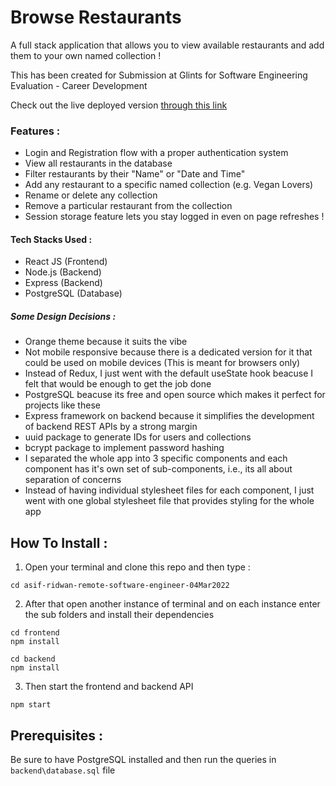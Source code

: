 # Browse Restaurants

A full stack application that allows you to view available restaurants and add them to your own named collection !

This has been created for Submission at Glints for Software Engineering Evaluation - Career Development

Check out the live deployed version [through this link](https://asifridwan.github.io/browse-restaurants/)

### Features :
- Login and Registration flow with a proper authentication system
- View all restaurants in the database
- Filter restaurants by their "Name" or "Date and Time"
- Add any restaurant to a specific named collection (e.g. Vegan Lovers)
- Rename or delete any collection
- Remove a particular restaurant from the collection
- Session storage feature lets you stay logged in even on page refreshes !

#### Tech Stacks Used :
- React JS (Frontend)
- Node.js (Backend)
- Express (Backend)
- PostgreSQL (Database)

##### Some Design Decisions :
- Orange theme because it suits the vibe
- Not mobile responsive because there is a dedicated version for it that could be used on mobile devices (This is meant for browsers only)
- Instead of Redux, I just went with the default useState hook beacuse I felt that would be enough to get the job done 
- PostgreSQL beacuse its free and open source which makes it perfect for projects like these
- Express framework on backend because it simplifies the development of backend REST APIs by a strong margin
- uuid package to generate IDs for users and collections
- bcrypt package to implement password hashing
- I separated the whole app into 3 specific components and each component has it's own set of sub-components, i.e., its all about separation of concerns
- Instead of having individual stylesheet files for each component, I just went with one global stylesheet file that provides styling for the whole app

## How To Install :
1. Open your terminal and clone this repo and then type :
```
cd asif-ridwan-remote-software-engineer-04Mar2022
```
2. After that open another instance of terminal and on each instance enter the sub folders and install their dependencies
```
cd frontend
npm install
```
```
cd backend
npm install
```
3. Then start the frontend and backend API
```
npm start
```

## Prerequisites :
Be sure to have PostgreSQL installed and then run the queries in `backend\database.sql` file
